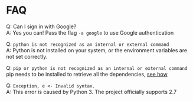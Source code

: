 # FAQ
Q: Can I sign in with Google?<br/>
A: Yes you can! Pass the flag `-a google` to use Google authentication

Q: `python is not recognized as an internal or external command`<br/>
A: Python is not installed on your system, or the environment variables are not set correctly. 

Q: `pip or python is not recognized as an internal or external command`<br/>
pip needs to be installed to retrieve all the dependencies, [see how](https://github.com/AHAAAAAAA/PokemonGo-Map/wiki/Installation-and-requirements)

Q: `Exception, e <- Invalid syntax.`<br/>
A: This error is caused by Python 3. The project officially supports 2.7


